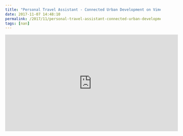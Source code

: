 ```yaml
---
title: "Personal Travel Assistant - Connected Urban Development on Vimeo.mp4"
date: 2017-11-07 14:48:10
permalink: /2017/11/personal-travel-assistant-connected-urban-development-on-vimeo-mp4.html
tags: [nan]
---
```


<iframe width="560" height="315" src="https://www.youtube.com/embed/06Ybl1mpoW8" frameborder="0" allowfullscreen></iframe>
